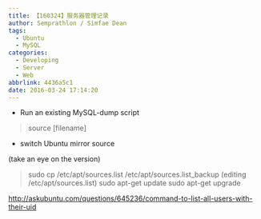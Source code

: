 ```yaml
---
title: 【160324】服务器管理记录
author: Semprathlon / Simfae Dean
tags:
  - Ubuntu
  - MySQL
categories:
  - Developing
  - Server
  - Web
abbrlink: 4436a5c1
date: 2016-03-24 17:14:20
---
```

- Run an existing MySQL-dump script

> source [filename]

- switch Ubuntu mirror source  

(take an eye on the version)
> sudo cp /etc/apt/sources.list /etc/apt/sources.list_backup
> (editing /etc/apt/sources.list)
> sudo apt-get update
> sudo apt-get upgrade

http://askubuntu.com/questions/645236/command-to-list-all-users-with-their-uid